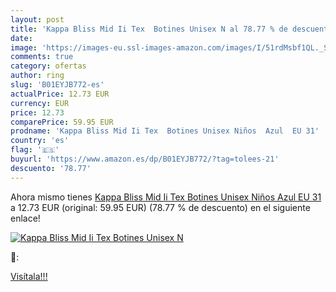 ```yaml
---
layout: post
title: 'Kappa Bliss Mid Ii Tex  Botines Unisex N al 78.77 % de descuento'
date: 
image: 'https://images-eu.ssl-images-amazon.com/images/I/51rdMsbf1QL._SL200_.jpg'
comments: true
category: ofertas
author: ring
slug: 'B01EYJB772-es'
actualPrice: 12.73 EUR
currency: EUR
price: 12.73
comparePrice: 59.95 EUR
prodname: 'Kappa Bliss Mid Ii Tex  Botines Unisex Niños  Azul  EU 31'
country: 'es'
flag: '🇪🇸'
buyurl: 'https://www.amazon.es/dp/B01EYJB772/?tag=tolees-21'
descuento: '78.77'
---
```


Ahora mismo tienes [Kappa Bliss Mid Ii Tex  Botines Unisex Niños  Azul  EU 31](https://www.amazon.es/dp/B01EYJB772/?tag=tolees-21) a 12.73 EUR (original: 59.95 EUR) (78.77 %  de descuento) en el siguiente enlace!

[![Kappa Bliss Mid Ii Tex  Botines Unisex N](https://images-eu.ssl-images-amazon.com/images/I/51rdMsbf1QL._SL200_.jpg)](https://www.amazon.es/dp/B01EYJB772/?tag=tolees-21)

🔎:


[Visítala!!!](https://www.amazon.es/dp/B01EYJB772/?tag=tolees-21)
